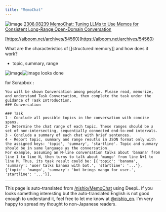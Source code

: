```yaml
---
title: "MemoChat"
---
```


![image](https://gyazo.com/3ad5e109357b467a494879f9173f3c4d/thumb/1000)
[2308.08239 MemoChat: Tuning LLMs to Use Memos for Consistent Long-Range Open-Domain Conversation](https://arxiv.org/abs/2308.08239)

[https://aiboom.net/archives/54560](https://aiboom.net/archives/54560)

What are the characteristics of [[structured memory]] and how does it work?
- topic, summary, range

![image](https://gyazo.com/d8371d51aa8f07de692b6daa156188ad/thumb/1000)![image](https://gyazo.com/d97d7a77a685683c61a2bca627824693/thumb/1000)
looks done

for Scrapbox
:

```
You will be shown Conversation among people. Please read, memorize, and understand Task Conversation, then complete the task under the guidance of Task Introduction.
### Conversation

### Task
1 - Conclude all possible topics in the conversation with concise spans.
2- Determine the chat range of each topic. These ranges should be a set of non-intersecting, sequentially connected end-to-end intervals.
3 - Conclude a summary of each chat with brief sentences.
4 - Report topic, summary and range resutls in JSON format only with the assigned keys: 'topic', 'summary', 'startline'. Topic and summary should be in same language as the conversation.
For example, assuming an M-line conversation talks about 'banana' from line 1 to line N, then turns to talk about 'mango' from line N+1 to line M. Thus, its task result could be: [{'topic': 'banana', 'summary': 'user talks banana with bot.', 'startline': '...'}, {'topic': 'mango', 'summary': 'bot brings mango for user.', 'startline': '...'}].
```


---
This page is auto-translated from [/nishio/MemoChat](https://scrapbox.io/nishio/MemoChat) using DeepL. If you looks something interesting but the auto-translated English is not good enough to understand it, feel free to let me know at [@nishio_en](https://twitter.com/nishio_en). I'm very happy to spread my thought to non-Japanese readers.